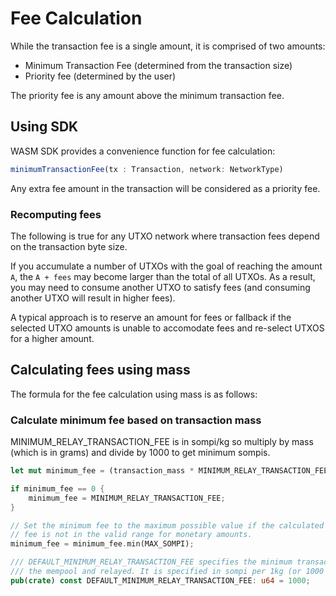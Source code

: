 # Fee Calculation

While the transaction fee is a single amount, it is comprised of two amounts:
- Minimum Transaction Fee (determined from the transaction size)
- Priority fee (determined by the user)

The priority fee is any amount above the minimum transaction fee.

## Using SDK

WASM SDK provides a convenience function for fee calculation: 
```typescript
minimumTransactionFee(tx : Transaction, network: NetworkType)
```
Any extra fee amount in the transaction will be considered as a priority fee.

### Recomputing fees

The following is true for any UTXO network where transaction fees depend on the transaction byte size.

If you accumulate a number of UTXOs with the goal of reaching the amount `A`, the `A + fees` may become larger than the total of all UTXOs. As a result, you may need to consume another UTXO to satisfy fees (and consuming another UTXO will result in higher fees).

A typical approach is to reserve an amount for fees or fallback if the selected UTXO amounts is unable to accomodate fees and re-select UTXOS for a higher amount.

## Calculating fees using mass

The formula for the fee calculation using mass is as follows:

### Calculate minimum fee based on transaction mass

MINIMUM_RELAY_TRANSACTION_FEE is in
sompi/kg so multiply by mass (which is in grams) and divide by 1000 to get
minimum sompis.

```rust
let mut minimum_fee = (transaction_mass * MINIMUM_RELAY_TRANSACTION_FEE) / 1000;

if minimum_fee == 0 {
    minimum_fee = MINIMUM_RELAY_TRANSACTION_FEE;
}

// Set the minimum fee to the maximum possible value if the calculated
// fee is not in the valid range for monetary amounts.
minimum_fee = minimum_fee.min(MAX_SOMPI);
```

```rust
/// DEFAULT_MINIMUM_RELAY_TRANSACTION_FEE specifies the minimum transaction fee for a transaction to be accepted to
/// the mempool and relayed. It is specified in sompi per 1kg (or 1000 grams) of transaction mass.
pub(crate) const DEFAULT_MINIMUM_RELAY_TRANSACTION_FEE: u64 = 1000;
```